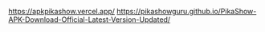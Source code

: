 https://apkpikashow.vercel.app/
https://pikashowguru.github.io/PikaShow-APK-Download-Official-Latest-Version-Updated/
